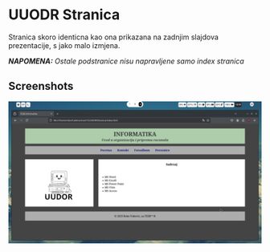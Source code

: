 # UUODR Stranica

Stranica skoro identicna kao ona prikazana na zadnjim slajdova prezentacije, s jako malo izmjena.

***NAPOMENA:** Ostale podstranice nisu napravljene samo index stranica*

## Screenshots
![SCREENSHOT_!](SCRENSHOT_1.png)
